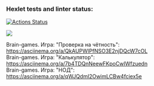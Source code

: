 ### Hexlet tests and linter status:
[![Actions Status](https://github.com/IanaBlue/frontend-project-44/workflows/hexlet-check/badge.svg)](https://github.com/IanaBlue/frontend-project-44/actions)

<a href="https://codeclimate.com/github/IanaBlue/frontend-project-44/maintainability"><img src="https://api.codeclimate.com/v1/badges/b92b7c1ac79ecd381484/maintainability" /></a>

Brain-games. Игра: "Проверка на чётность": https://asciinema.org/a/QkAUPWIPfNSO3E2njDQcW7cOL <br />
Brain-games. Игра: "Калькулятор":  https://asciinema.org/a/7b4TDQnNeewFKpoCwIWfzuedn <br />
Brain-games. Игра: "НОД": https://asciinema.org/a/qWJQdmI2OwimLCBw4fciex5e